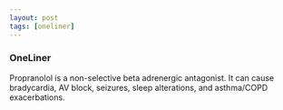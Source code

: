 ```yaml
---
layout: post
tags: [oneliner]
---
```



### OneLiner

Propranolol is a non-selective beta adrenergic antagonist. It can cause bradycardia, AV block, seizures, sleep alterations, and asthma/COPD exacerbations.
